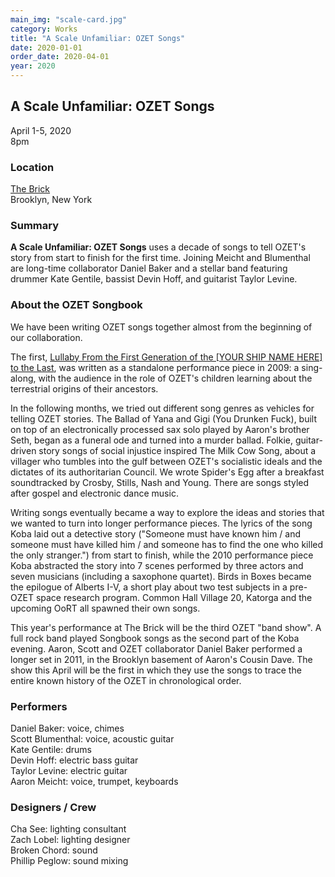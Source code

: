 ```yaml
---
main_img: "scale-card.jpg"
category: Works
title: "A Scale Unfamiliar: OZET Songs"
date: 2020-01-01
order_date: 2020-04-01
year: 2020
---
```


## A Scale Unfamiliar: OZET Songs

April 1-5, 2020<br/>
8pm

### Location

[The Brick](https://www.bricktheater.com/)<br/>
Brooklyn, New York

### Summary

**A Scale Unfamiliar: OZET Songs** uses a decade of songs to tell OZET's story from start to finish for the first time. Joining Meicht and Blumenthal are long-time collaborator Daniel Baker and a stellar band featuring drummer Kate Gentile, bassist Devin Hoff, and guitarist Taylor Levine.

### About the OZET Songbook

We have been writing OZET songs together almost from the beginning of our collaboration.

The first, [Lullaby From the First Generation of the [YOUR SHIP NAME HERE] to the Last](https://youtu.be/fauSfIuuVns), was written as a standalone performance piece in 2009: a sing-along, with the audience in the role of OZET's children learning about the terrestrial origins of their ancestors.

In the following months, we tried out different song genres as vehicles for telling OZET stories. The Ballad of Yana and Gigi (You Drunken Fuck), built on top of an electronically processed sax solo played by Aaron's brother Seth, began as a funeral ode and turned into a murder ballad. Folkie, guitar-driven story songs of social injustice inspired The Milk Cow Song, about a villager who tumbles into the gulf between OZET's socialistic ideals and the dictates of its authoritarian Council. We wrote Spider's Egg after a breakfast soundtracked by Crosby, Stills, Nash and Young. There are songs styled after gospel and electronic dance music.

Writing songs eventually became a way to explore the ideas and stories that we wanted to turn into longer performance pieces. The lyrics of the song Koba laid out a detective story ("Someone must have known him / and someone must have killed him / and someone has to find the one who killed the only stranger.") from start to finish, while the 2010 performance piece Koba abstracted the story into 7 scenes performed by three actors and seven musicians (including a saxophone quartet). Birds in Boxes became the epilogue of Alberts I-V, a short play about two test subjects in a pre-OZET space research program. Common Hall Village 20, Katorga and the upcoming OoRT all spawned their own songs.

This year's performance at The Brick will be the third OZET "band show". A full rock band played Songbook songs as the second part of the Koba evening. Aaron, Scott and OZET collaborator Daniel Baker performed a longer set in 2011, in the Brooklyn basement of Aaron's Cousin Dave. The show this April will be the first in which they use the songs to trace the entire known history of the OZET in chronological order.

### Performers

Daniel Baker: voice, chimes<br>
Scott Blumenthal: voice, acoustic guitar<br>
Kate Gentile: drums<br>
Devin Hoff: electric bass guitar<br>
Taylor Levine: electric guitar<br>
Aaron Meicht: voice, trumpet, keyboards<br>

### Designers / Crew

Cha See: lighting consultant<br>
Zach Lobel: lighting designer<br>
Broken Chord: sound<br>
Phillip Peglow: sound mixing
